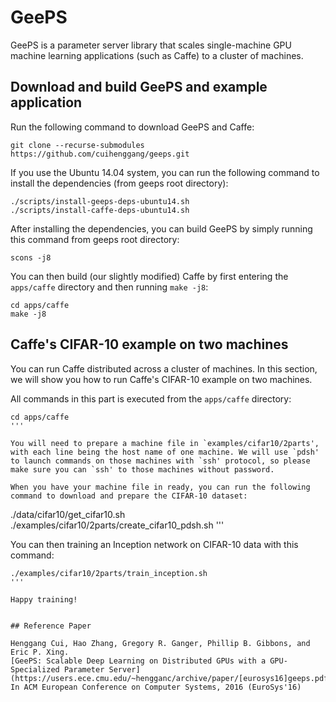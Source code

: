 # GeePS

GeePS is a parameter server library that scales single-machine GPU machine learning applications (such as Caffe) to a cluster of machines.


## Download and build GeePS and example application

Run the following command to download GeePS and Caffe:

```
git clone --recurse-submodules https://github.com/cuihenggang/geeps.git
```

If you use the Ubuntu 14.04 system, you can run the following command to install the dependencies (from geeps root directory):

```
./scripts/install-geeps-deps-ubuntu14.sh
./scripts/install-caffe-deps-ubuntu14.sh
```

After installing the dependencies, you can build GeePS by simply running this command from geeps root directory:

```
scons -j8
```

You can then build (our slightly modified) Caffe by first entering the `apps/caffe` directory and then running `make -j8`:

```
cd apps/caffe
make -j8
```


## Caffe's CIFAR-10 example on two machines

You can run Caffe distributed across a cluster of machines. In this section, we will show you how to run Caffe's CIFAR-10 example on two machines.

All commands in this part is executed from the `apps/caffe` directory:

```
cd apps/caffe
'''

You will need to prepare a machine file in `examples/cifar10/2parts', with each line being the host name of one machine. We will use `pdsh' to launch commands on those machines with `ssh' protocol, so please make sure you can `ssh' to those machines without password.

When you have your machine file in ready, you can run the following command to download and prepare the CIFAR-10 dataset:

```
./data/cifar10/get_cifar10.sh
./examples/cifar10/2parts/create_cifar10_pdsh.sh
'''

You can then training an Inception network on CIFAR-10 data with this command:

```
./examples/cifar10/2parts/train_inception.sh
'''

Happy training!


## Reference Paper

Henggang Cui, Hao Zhang, Gregory R. Ganger, Phillip B. Gibbons, and Eric P. Xing.
[GeePS: Scalable Deep Learning on Distributed GPUs with a GPU-Specialized Parameter Server](https://users.ece.cmu.edu/~hengganc/archive/paper/[eurosys16]geeps.pdf).
In ACM European Conference on Computer Systems, 2016 (EuroSys'16)
